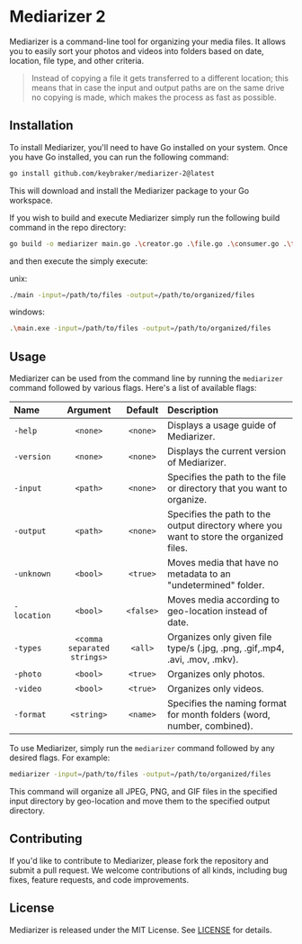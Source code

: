 # Mediarizer 2

Mediarizer is a command-line tool for organizing your media files. It allows you to easily sort your photos and videos into folders based on date, location, file type, and other criteria.

> Instead of copying a file it gets transferred to a different location; this means that in case the input and output paths are on the same drive no copying is made, which makes the process as fast as possible.

## Installation

To install Mediarizer, you'll need to have Go installed on your system. Once you have Go installed, you can run the following command:

```bash
go install github.com/keybraker/mediarizer-2@latest
```

This will download and install the Mediarizer package to your Go workspace.

If you wish to build and execute Mediarizer simply run the following build command in the repo directory:

```bash
go build -o mediarizer main.go .\creator.go .\file.go .\consumer.go .\types.go
```

and then execute the simply execute:

unix:

```bash
./main -input=/path/to/files -output=/path/to/organized/files
```

windows:

```bash
.\main.exe -input=/path/to/files -output=/path/to/organized/files
```

## Usage

Mediarizer can be used from the command line by running the `mediarizer` command followed by various flags. Here's a list of available flags:

| Name        |          Argument           |  Default  | Description                                                                             |
| :---------- | :-------------------------: | :-------: | :-------------------------------------------------------------------------------------- |
| `-help`     |          `<none>`           | `<none>`  | Displays a usage guide of Mediarizer.                                                   |
| `-version`  |          `<none>`           | `<none>`  | Displays the current version of Mediarizer.                                             |
| `-input`    |          `<path>`           | `<none>`  | Specifies the path to the file or directory that you want to organize.                  |
| `-output`   |          `<path>`           | `<none>`  | Specifies the path to the output directory where you want to store the organized files. |
| `-unknown`  |          `<bool>`           | `<true>`  | Moves media that have no metadata to an "undetermined" folder.                          |
| `-location` |          `<bool>`           | `<false>` | Moves media according to geo-location instead of date.                                  |
| `-types`    | `<comma separated strings>` |  `<all>`  | Organizes only given file type/s (.jpg, .png, .gif,.mp4, .avi, .mov, .mkv).             |
| `-photo`    |          `<bool>`           | `<true>`  | Organizes only photos.                                                                  |
| `-video`    |          `<bool>`           | `<true>`  | Organizes only videos.                                                                  |
| `-format`   |         `<string>`          | `<name>`  | Specifies the naming format for month folders (word, number, combined).                 |

To use Mediarizer, simply run the `mediarizer` command followed by any desired flags. For example:

```bash
mediarizer -input=/path/to/files -output=/path/to/organized/files
```

This command will organize all JPEG, PNG, and GIF files in the specified input directory by geo-location and move them to the specified output directory.

## Contributing

If you'd like to contribute to Mediarizer, please fork the repository and submit a pull request. We welcome contributions of all kinds, including bug fixes, feature requests, and code improvements.

## License

Mediarizer is released under the MIT License. See [LICENSE](https://github.com/mediarizer/docs/LICENSE) for details.
